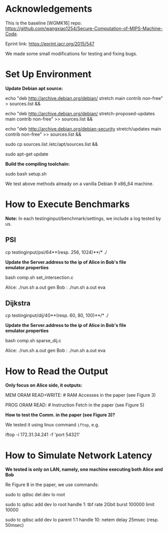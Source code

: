 # Acknowledgements

This is the baseline [WGMK16] repo: https://github.com/wangxiao1254/Secure-Computation-of-MIPS-Machine-Code.

Eprint link: https://eprint.iacr.org/2015/547

We made some small modifications for testing and fixing bugs.

# Set Up Environment

**Update Debian apt source:**

echo "deb http://archive.debian.org/debian/ stretch main contrib non-free" > sources.list &&

echo "deb http://archive.debian.org/debian/ stretch-proposed-updates main contrib non-free" >> sources.list &&

echo "deb http://archive.debian.org/debian-security stretch/updates main contrib non-free" >> sources.list &&

sudo cp sources.list /etc/apt/sources.list &&

sudo apt-get update

**Build the compiling toolchain:**

sudo bash setup.sh

We test above methods already on a vanilla Debian 9 x86_64 machine.

# How to Execute Benchmarks

**Note:** In each testinginput/benchmark/settings, we include a log tested by us.

## PSI

cp testinginput/psi/64**(resp. 256, 1024)**/* ./

**Update the Server.address to the ip of Alice in Bob's file emulator.properties**

bash comp.sh set_intersection.c

Alice: ./run.sh a.out gen
Bob : ./run.sh a.out eva

## Dijkstra

cp testinginput/dij/40**(resp. 60, 80, 100)**/* ./

**Update the Server.address to the ip of Alice in Bob's file emulator.properties**

bash comp.sh sparse_dij.c

Alice: ./run.sh a.out gen
Bob : ./run.sh a.out eva

# How to Read the Output

**Only focus on Alice side, it outputs:**

MEM ORAM READ+WRITE: # RAM Accesses in the paper (see Figure 3)

PROG ORAM READ: # Instruction Fetch in the paper (see Figure 5)

**How to test the Comm. in the paper (see Figure 3)?**

We tested it using linux command `iftop`, e.g.

iftop -i 172.31.34.241 -f 'port 54321'

# How to Simulate Network Latency

**We tested is only on LAN, namely, one machine executing both Alice and Bob**

Re Figure 8 in the paper, we use commands:

sudo tc qdisc del dev lo root

sudo tc qdisc add dev lo root handle 1: tbf rate 2Gbit burst 100000 limit 10000

sudo tc qdisc add dev lo parent 1:1 handle 10: netem delay 25msec (resp. 50msec)
